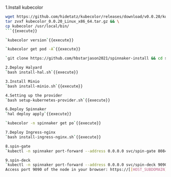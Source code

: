 1.Install kubecolor  
```bash
wget https://github.com/hidetatz/kubecolor/releases/download/v0.0.20/kubecolor_0.0.20_Linux_x86_64.tar.gz && \
tar zvxf kubecolor_0.0.20_Linux_x86_64.tar.gz && \
cp kubecolor /usr/local/bin/
```{{execute}}    

`kubecolor version`{{execute}}  

`kubecolor get pod -A`{{execute}}   

`git clone https://github.com/hbstarjason2021/spinnaker-install && cd spinnaker-install`{{execute}}   

2.Deploy Halyard     
`bash install-hal.sh`{{execute}}

3.Install Minio     
`bash install-minio.sh`{{execute}}

4.Setting up the provider   
`bash setup-kubernetes-provider.sh`{{execute}}

6.Deploy Spinnaker    
`hal deploy apply`{{execute}}  

`kubecolor -n spinnaker get po`{{execute}}  

7.Deploy Ingress-nginx     
`bash install-ingress-nginx.sh`{{execute}}  

8.spin-gate                
`kubectl -n spinnaker port-forward --address 0.0.0.0 svc/spin-gate 8084:8084`{{execute}}  

9.spin-deck      
`kubectl -n spinnaker port-forward --address 0.0.0.0 svc/spin-deck 9090:9090`{{execute}}  
Access port 9090 of the node in your browser: https://[[HOST_SUBDOMAIN]]-9090-[[KATACODA_HOST]].environments.katacoda.com/

